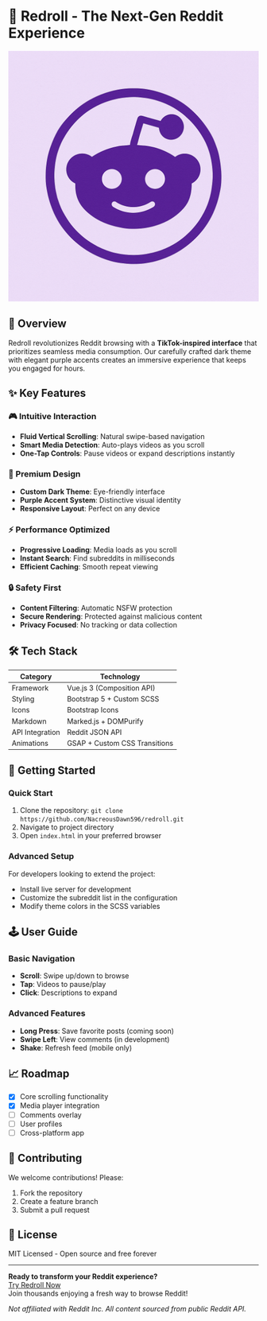 # 🎥 Redroll - The Next-Gen Reddit Experience

![Redroll Banner](./icon.png) 

## 🌟 Overview
Redroll revolutionizes Reddit browsing with a **TikTok-inspired interface** that prioritizes seamless media consumption. Our carefully crafted dark theme with elegant purple accents creates an immersive experience that keeps you engaged for hours.

## ✨ Key Features

### 🎮 Intuitive Interaction
- **Fluid Vertical Scrolling**: Natural swipe-based navigation
- **Smart Media Detection**: Auto-plays videos as you scroll
- **One-Tap Controls**: Pause videos or expand descriptions instantly

### 🎨 Premium Design
- **Custom Dark Theme**: Eye-friendly interface
- **Purple Accent System**: Distinctive visual identity
- **Responsive Layout**: Perfect on any device

### ⚡ Performance Optimized
- **Progressive Loading**: Media loads as you scroll
- **Instant Search**: Find subreddits in milliseconds
- **Efficient Caching**: Smooth repeat viewing

### 🔒 Safety First
- **Content Filtering**: Automatic NSFW protection
- **Secure Rendering**: Protected against malicious content
- **Privacy Focused**: No tracking or data collection

## 🛠 Tech Stack

| Category        | Technology                          |
|-----------------|-------------------------------------|
| Framework       | Vue.js 3 (Composition API)          |
| Styling         | Bootstrap 5 + Custom SCSS           |
| Icons           | Bootstrap Icons                     |
| Markdown        | Marked.js + DOMPurify               |
| API Integration | Reddit JSON API                     |
| Animations      | GSAP + Custom CSS Transitions       |

## 🚀 Getting Started

### Quick Start
1. Clone the repository: `git clone https://github.com/NacreousDawn596/redroll.git`
2. Navigate to project directory
3. Open `index.html` in your preferred browser

### Advanced Setup
For developers looking to extend the project:
- Install live server for development
- Customize the subreddit list in the configuration
- Modify theme colors in the SCSS variables

## 🕹 User Guide

### Basic Navigation
- **Scroll**: Swipe up/down to browse
- **Tap**: Videos to pause/play
- **Click**: Descriptions to expand

### Advanced Features
- **Long Press**: Save favorite posts (coming soon)
- **Swipe Left**: View comments (in development)
- **Shake**: Refresh feed (mobile only)

## 📈 Roadmap
- [x] Core scrolling functionality
- [x] Media player integration
- [ ] Comments overlay 
- [ ] User profiles 
- [ ] Cross-platform app 

## 🤝 Contributing
We welcome contributions! Please:
1. Fork the repository
2. Create a feature branch
3. Submit a pull request

## 📜 License
MIT Licensed - Open source and free forever

---

**Ready to transform your Reddit experience?**  
[Try Redroll Now](https://nacreousdawn596.github.io/Redroll)  
Join thousands enjoying a fresh way to browse Reddit!

*Not affiliated with Reddit Inc. All content sourced from public Reddit API.*

